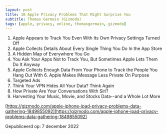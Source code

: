 ```yaml
---
layout: post
title: 10 Apple Privacy Problems That Might Surprise You
subtitle: Thomas Germain (Gizmodo)
tags: [apple, privacy, online, thomasgermain, gizmodo]
---
```


1. Apple Appears to Track You Even With Its Own Privacy Settings Turned Off 
2. Apple Collects Details About Every Single Thing You Do In the App Store
3. A Hidden Map of Everywhere You Go 
4. You Ask Your Apps Not to Track You, But Sometimes Apple Lets Them Do It Anyway 
5. Apple Collects Enough Data From Your Phone to Track the People You Hang Out With 6. Apple Makes iMessage Less Private On Purpose 
7. Targeted Ads 
8. Think Your VPN Hides All Your Data? Think Again 
9. How Private Are Your Conversations With Siri? 
10. Harvesting Your Music, Movie, and Stocks Data--and a Whole Lot More

[https://gizmodo.com/apple-iphone-ipad-privacy-problems-data-gathering-1849855092](https://gizmodo.com/apple-iphone-ipad-privacy-problems-data-gathering-1849855092)

Gepubliceerd op: 7 december 2022